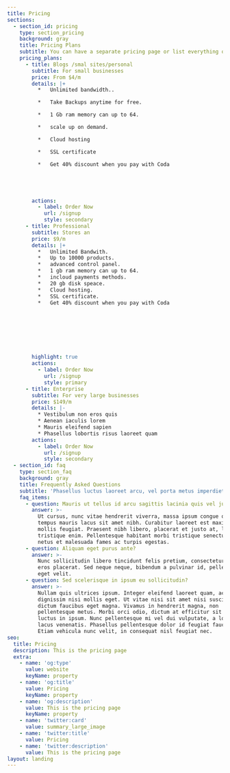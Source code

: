 ```yaml
---
title: Pricing
sections:
  - section_id: pricing
    type: section_pricing
    background: gray
    title: Pricing Plans
    subtitle: You can have a separate pricing page or list everything on the home page.
    pricing_plans:
      - title: Blogs /smal sites/personal
        subtitle: For small businesses
        price: From $4/m
        details: |+
          *   Unlimited bandwidth..

          *   Take Backups anytime for free.

          *   1 Gb ram memory can up to 64.

          *   scale up on demand.

          *   Cloud hosting

          *   SSL certificate

          *   Get 40% discount when you pay with Coda





        actions:
          - label: Order Now
            url: /signup
            style: secondary
      - title: Professional
        subtitle: Stores an
        price: $9/m
        details: |+
          *   Unlimited Bandwith.
          *   Up to 10000 products.
          *   advanced control panel.
          *   1 gb ram memory can up to 64.
          *   incloud payments methods.
          *   20 gb disk speace.
          *   Cloud hosting.
          *   SSL certificate.
          *   Get 40% discount when you pay with Coda








        highlight: true
        actions:
          - label: Order Now
            url: /signup
            style: primary
      - title: Enterprise
        subtitle: For very large businesses
        price: $149/m
        details: |-
          * Vestibulum non eros quis
          * Aenean iaculis lorem
          * Mauris eleifend sapien
          * Phasellus lobortis risus laoreet quam
        actions:
          - label: Order Now
            url: /signup
            style: secondary
  - section_id: faq
    type: section_faq
    background: gray
    title: Frequently Asked Questions
    subtitle: 'Phasellus luctus laoreet arcu, vel porta metus imperdiet sit amet.'
    faq_items:
      - question: Mauris ut tellus id arcu sagittis lacinia quis vel justo?
        answer: >-
          Ut cursus, nunc vitae hendrerit viverra, massa ipsum congue quam, sed
          tempus mauris lacus sit amet nibh. Curabitur laoreet est maximus
          mollis feugiat. Praesent nibh libero, placerat et justo at, luctus
          tristique enim. Pellentesque habitant morbi tristique senectus et
          netus et malesuada fames ac turpis egestas.
      - question: Aliquam eget purus ante?
        answer: >-
          Nunc sollicitudin libero tincidunt felis pretium, consectetur aliquam
          eros placerat. Sed neque neque, bibendum a pulvinar id, pellentesque
          eget velit.
      - question: Sed scelerisque in ipsum eu sollicitudin?
        answer: >-
          Nullam quis ultrices ipsum. Integer eleifend laoreet quam, ac
          dignissim nisi mollis eget. Ut vitae nisi sit amet nisi suscipit
          dictum faucibus eget magna. Vivamus in hendrerit magna, non
          pellentesque metus. Morbi orci odio, dictum at efficitur sit amet,
          luctus in ipsum. Nunc pellentesque mi vel dui vulputate, a lobortis
          lacus venenatis. Phasellus pellentesque dolor id feugiat faucibus.
          Etiam vehicula nunc velit, in consequat nisl feugiat nec.
seo:
  title: Pricing
  description: This is the pricing page
  extra:
    - name: 'og:type'
      value: website
      keyName: property
    - name: 'og:title'
      value: Pricing
      keyName: property
    - name: 'og:description'
      value: This is the pricing page
      keyName: property
    - name: 'twitter:card'
      value: summary_large_image
    - name: 'twitter:title'
      value: Pricing
    - name: 'twitter:description'
      value: This is the pricing page
layout: landing
---
```

